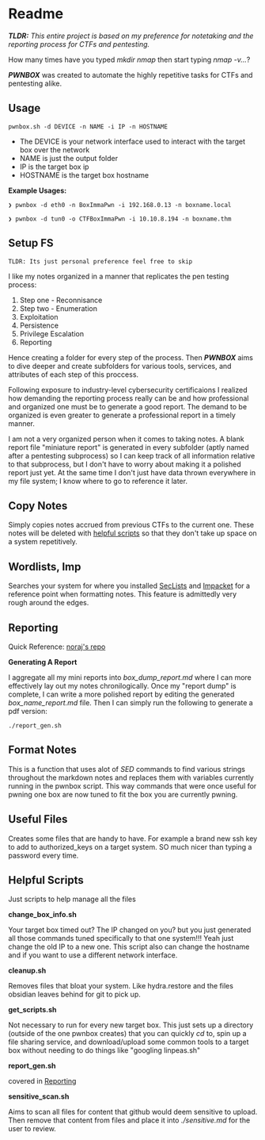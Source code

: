 # Readme

***TLDR:*** *This entire project is based on my preference for notetaking and the reporting process for CTFs and pentesting.*

How many times have you typed *mkdir nmap* then start typing *nmap -v...*?

***PWNBOX*** was created to automate the highly repetitive tasks for CTFs and pentesting alike. 

## Usage

```
pwnbox.sh -d DEVICE -n NAME -i IP -n HOSTNAME
```

* The DEVICE is your network interface used to interact with the target box over the network 
* NAME is just the output folder
* IP is the target box ip
* HOSTNAME is the target box hostname

**Example Usages:**

```
❯ pwnbox -d eth0 -n BoxImmaPwn -i 192.168.0.13 -n boxname.local
```

```
❯ pwnbox -d tun0 -o CTFBoxImmaPwn -i 10.10.8.194 -n boxname.thm
```

## Setup FS

```
TLDR: Its just personal preference feel free to skip
```

I like my notes organized in a manner that replicates the pen testing process:

1. Step one - Reconnisance
2. Step two - Enumeration
3. Exploitation
4. Persistence
5. Privilege Escalation
6. Reporting

Hence creating a folder for every step of the process. Then ***PWNBOX*** aims to dive deeper and create subfolders for various tools, services, and attributes of each step of this proccess. 

Following exposure to industry-level cybersecurity certificaions I realized how demanding the reporting process really can be and how professional and organized one must be to generate a good report. The demand to be organized is even greater to generate a professional report in a timely manner.

I am not a very organized person when it comes to taking notes. A blank report file "miniature report" is generated in every subfolder (aptly named after a pentesting subprocess) so I can keep track of all information relative to that subprocess, but I don't have to worry about making it a polished report just yet. At the same time I don't just have data thrown everywhere in my file system; I know where to go to reference it later.

## Copy Notes

Simply copies notes accrued from previous CTFs to the current one. These notes will be deleted with [helpful scripts](#helpful-scripts) so that they don't take up space on a system repetitively.

## Wordlists, Imp

Searches your system for where you installed [SecLists](https://github.com/danielmiessler/SecLists.git) and [Impacket](https://github.com/SecureAuthCorp/impacket.git) for a reference point when formatting notes. This feature is admittedly very rough around the edges.

## Reporting

Quick Reference: [noraj's repo](https://github.com/noraj/OSCP-Exam-Report-Template-Markdown)

**Generating A Report**

I aggregate all my mini reports into *box_dump_report.md* where I can more effectively lay out my notes chronilogically. Once my "report dump" is complete, I can write a more polished report by editing the generated *box_name_report.md* file. Then I can simply run the following to generate a pdf version:

```
./report_gen.sh
```

## Format Notes

This is a function that uses alot of *SED* commands to find various strings throughout the markdown notes and replaces them with variables currently running in the pwnbox script. This way commands that were once useful for pwning one box are now tuned to fit the box you are currently pwning. 

## Useful Files

Creates some files that are handy to have. For example a brand new ssh key to add to authorized_keys on a target system. SO much nicer than typing a password every time.

## Helpful Scripts 

Just scripts to help manage all the files

**change_box_info.sh**

Your target box timed out? The IP changed on you? but you just generated all those commands tuned specifically to that one system!!! Yeah just change the old IP to a new one. This script also can change the hostname and if you want to use a different network interface.

**cleanup.sh**

Removes files that bloat your system. Like hydra.restore and the files obsidian leaves behind for git to pick up.

**get_scripts.sh**

Not necessary to run for every new target box. This just sets up a directory (outside of the one pwnbox creates) that you can quickly *cd* to, spin up a file sharing service, and download/upload some common tools to a target box without needing to do things like "googling linpeas.sh"

**report_gen.sh**

covered in [Reporting](#reporting)

**sensitive_scan.sh**

Aims to scan all files for content that github would deem sensitive to upload. Then remove that content from files and place it into  *./sensitive.md* for the user to review.